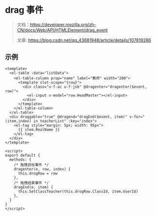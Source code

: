 # drag 事件

> 文档：<https://developer.mozilla.org/zh-CN/docs/Web/API/HTMLElement/drag_event>
>
> 文章: <https://blog.csdn.net/qq_43681948/article/details/107819286>

## 示例

``` vue
<template>
  <el-table :data="listData">
    <el-table-column prop="name" label="教师" width="200">
      <template slot-scope="{row}">
        <div class="u-f-ac u-f-jsb" @dragenter="dragenter($event, row)">
          <el-input v-model="row.HeadMaster"></el-input>
        </div>
      </template>
    </el-table-column>
  </el-table>
  <div draggable="true" @dragend="dragEnd($event, item)" v-for="(item,index) in teacherList" :key="index">
    <el-tag style="margin: 5px; width: 95px">
      {{ item.RealName }}
    </el-tag>
  </div>             
</template>

<script>
export default {
  methods: {
    /* 拖拽目标事件 */
    dragenter(e, row, index) {
      this.drogRow = row
    },
    /* 拖拽结束事件 */
    dragEnd(e, item) {
      this.SetClassTeacher(this.drogRow.ClassId, item.UserId)
    },
  }
}
</script>
```
